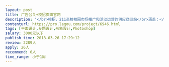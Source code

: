 ```yaml
---                
layout: post       
title: 广告公关+校招页面官网           
description: '</br>校招，211高校校园市场推广和活动运营的供应商网站</br>涵盖：</br>1、首页，咨询服务产品模块介绍</br>2、成功案例分享</br>3、公司招聘页面等 </br></br>设计风格  ：专业，商务，富有传媒行业的创新感,自由的扁平化的设计风格</br>'     
contenturl: https://pro.lagou.com/project/6946.html      
tags: [平面设计,专题设计,形象设计,Photoshop]            
salary: 3000元以下          
publish_time: 2018-03-26 17:29:12         
review: 2289人                   
apply: 26人                   
recommend: 0人                   
time_range: 小于1周              
---                 
```

